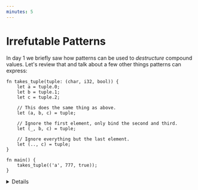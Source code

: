 ```yaml
---
minutes: 5
---
```


# Irrefutable Patterns

In day 1 we briefly saw how patterns can be used to _destructure_ compound
values. Let's review that and talk about a few other things patterns can
express:

```rust,editable
fn takes_tuple(tuple: (char, i32, bool)) {
    let a = tuple.0;
    let b = tuple.1;
    let c = tuple.2;

    // This does the same thing as above.
    let (a, b, c) = tuple;

    // Ignore the first element, only bind the second and third.
    let (_, b, c) = tuple;

    // Ignore everything but the last element.
    let (.., c) = tuple;
}

fn main() {
    takes_tuple(('a', 777, true));
}
```

<details>

- All of the demonstrated patterns are _irrefutable_, meaning that they will
  always match the value on the right hand side.

- Patterns are type-specific, including irrefutable patterns. Try adding or
  removing an element to the tuple and look at the resulting compiler errors.

- Variable names are patterns that always match, and which bind the matched
  value into a new variable with that name.

- `_` is a pattern that always matches any value, discarding the matched value.

- `..` allows you to ignore multiple values at once.

## More to Explore

- You can also demonstrate more advanced usages of `..`, such as ignoring the
  middle elements of a tuple.

  ```rust
  fn takes_tuple(tuple: (char, i32, bool, u8)) {
      let (first, .., last) = tuple;
  }
  ```

- All of these patterns work with arrays as well:

  ```rust
  fn takes_array(array: [u8; 5]) {
      let [first, .., last] = array;
  }
  ```

</details>

